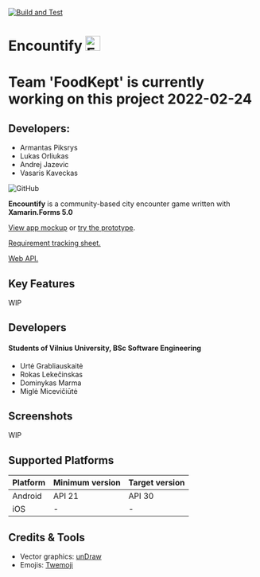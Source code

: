 [![Build and Test](https://github.com/medikornov/Encountify/actions/workflows/Encountify.yml/badge.svg)](https://github.com/medikornov/Encountify/actions/workflows/Encountify.yml)
# Encountify <img src="https://imgur.com/793bo2D.png" alt="Encountify Logo" width="30"/>

# Team 'FoodKept' is currently working on this project 2022-02-24
## Developers: 
- Armantas Piksrys
- Lukas Orliukas
- Andrej Jazevic
- Vasaris Kaveckas

![GitHub](https://img.shields.io/github/license/Mdominykas/Encountify) 

**Encountify** is a community-based city encounter game written with **Xamarin.Forms 5.0**

[View app mockup](https://www.figma.com/file/pB1qSpWIsvEqnoaA2hukpM/Encountify?node-id=0%3A1) or [try the prototype](https://www.figma.com/proto/pB1qSpWIsvEqnoaA2hukpM/Encountify?page-id=0%3A1&node-id=3%3A115&viewport=241%2C48%2C0.25&scaling=scale-down&starting-point-node-id=3%3A115).

[Requirement tracking sheet.](https://docs.google.com/spreadsheets/d/1aG4Q3lQ1KEkM-e96eVip8ZZBviwKQK94gVyalPKQ9rI/edit#gid=1803437500)

[Web API.](https://encountify.azurewebsites.net/swagger/index.html)

## Key Features

WIP

## Developers
#### Students of Vilnius University, BSc Software Engineering
- Urtė Grabliauskaitė
- Rokas Lekečinskas 
- Dominykas Marma
- Miglė Micevičiūtė

## Screenshots

WIP

## Supported Platforms

| Platform | Minimum version | Target version |
| - | - | - |
| Android   | API 21 | API 30 |
| iOS | - | - |

## Credits & Tools

- Vector graphics: [unDraw](https://undraw.co/)
- Emojis: [Twemoji](https://twemoji.twitter.com/)
